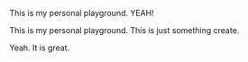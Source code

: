 This is my personal playground. YEAH!

This is my personal playground. This is just something create.

Yeah. It is great.
